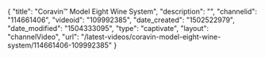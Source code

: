{
    "title": "Coravin&trade; Model Eight Wine System",
    "description": "",
    "channelid": "114661406",
    "videoid": "109992385",
    "date_created": "1502522979",
    "date_modified": "1504333095",
    "type": "captivate",
    "layout": "channelVideo",
    "url": "\/latest-videos\/coravin-model-eight-wine-system\/114661406-109992385"
}